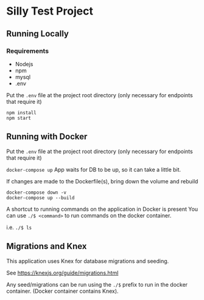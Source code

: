 # Silly Test Project

## Running Locally
### Requirements
- Nodejs
- npm
- mysql
- .env

Put the `.env` file at the project root directory
(only necessary for endpoints that require it)

```
npm install
npm start
```

## Running with Docker
Put the `.env` file at the project root directory
(only necessary for endpoints that require it)

`docker-compose up`
App waits for DB to be up, so it can take a little bit.

If changes are made to the Dockerfile(s), bring down the volume and rebuild
```
docker-compose down -v
docker-compose up --build
```

A shortcut to running commands on the application in Docker is present
You can use `./$ <command>` to run commands on the docker container.

i.e. `./$ ls` 


## Migrations and Knex
This application uses Knex for database migrations and seeding.

See https://knexjs.org/guide/migrations.html

Any seed/migrations can be run using the `./$` prefix to run in the docker container. (Docker container contains Knex).